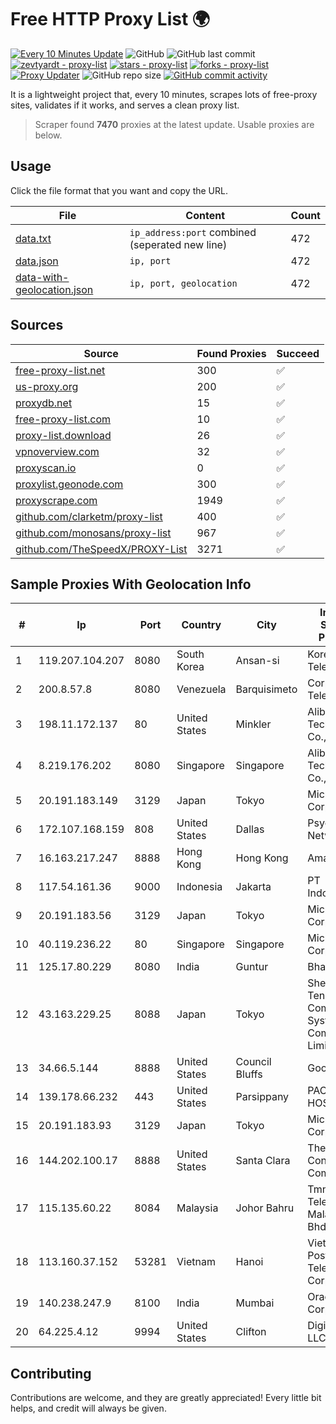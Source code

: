 
# Free HTTP Proxy List 🌍

[![Every 10 Minutes Update](https://github.com/mertguvencli/http-proxy-list/actions/workflows/main.yml/badge.svg?branch=main)](https://github.com/mertguvencli/http-proxy-list/actions/workflows/main.yml)
![GitHub](https://img.shields.io/github/license/mertguvencli/http-proxy-list)
![GitHub last commit](https://img.shields.io/github/last-commit/mertguvencli/http-proxy-list)
[![zevtyardt - proxy-list](https://img.shields.io/static/v1?label=zevtyardt&message=proxy-list&color=blue&logo=github)](https://github.com/zevtyardt/proxy-list "Go to GitHub repo")
[![stars - proxy-list](https://img.shields.io/github/stars/zevtyardt/proxy-list?style=social)](https://github.com/zevtyardt/proxy-list)
[![forks - proxy-list](https://img.shields.io/github/forks/zevtyardt/proxy-list?style=social)](https://github.com/zevtyardt/proxy-list)
[![Proxy Updater](https://github.com/zevtyardt/proxy-list/workflows/Proxy%20Updater/badge.svg)](https://github.com/zevtyardt/proxy-list/actions?query=workflow:"Proxy+Updater")
![GitHub repo size](https://img.shields.io/github/repo-size/zevtyardt/proxy-list)
[![GitHub commit activity](https://img.shields.io/github/commit-activity/m/zevtyardt/proxy-list?logo=commits)](https://github.com/zevtyardt/proxy-list/commits/main)

It is a lightweight project that, every 10 minutes, scrapes lots of free-proxy sites, validates if it works, and serves a clean proxy list.

> Scraper found **7470** proxies at the latest update. Usable proxies are below.

## Usage

Click the file format that you want and copy the URL.

|File|Content|Count|
|----|-------|-----|
|[data.txt](https://raw.githubusercontent.com/mertguvencli/http-proxy-list/main/proxy-list/data.txt)|`ip_address:port` combined (seperated new line)|472|
|[data.json](https://raw.githubusercontent.com/mertguvencli/http-proxy-list/main/proxy-list/data.json)|`ip, port`|472|
|[data-with-geolocation.json](https://raw.githubusercontent.com/mertguvencli/http-proxy-list/main/proxy-list/data-with-geolocation.json)|`ip, port, geolocation`|472|

## Sources

|Source|Found Proxies|Succeed|
|------|-------------|-------|
|[free-proxy-list.net](https://free-proxy-list.net)|300|✅|
|[us-proxy.org](https://www.us-proxy.org)|200|✅|
|[proxydb.net](http://proxydb.net)|15|✅|
|[free-proxy-list.com](https://free-proxy-list.com/?page=&port=&type%5B%5D=http&type%5B%5D=https&up_time=0&search=Search)|10|✅|
|[proxy-list.download](https://www.proxy-list.download/HTTP)|26|✅|
|[vpnoverview.com](https://vpnoverview.com/privacy/anonymous-browsing/free-proxy-servers)|32|✅|
|[proxyscan.io](https://www.proxyscan.io)|0|✅|
|[proxylist.geonode.com](https://proxylist.geonode.com/api/proxy-list?limit=300&page=1&sort_by=lastChecked&sort_type=desc&protocols=http,https)|300|✅|
|[proxyscrape.com](https://api.proxyscrape.com/v2/?request=displayproxies&protocol=http&timeout=10000&country=all&ssl=all&anonymity=all)|1949|✅|
|[github.com/clarketm/proxy-list](https://raw.githubusercontent.com/clarketm/proxy-list/master/proxy-list-raw.txt)|400|✅|
|[github.com/monosans/proxy-list](https://raw.githubusercontent.com/monosans/proxy-list/main/proxies/http.txt)|967|✅|
|[github.com/TheSpeedX/PROXY-List](https://raw.githubusercontent.com/TheSpeedX/PROXY-List/master/http.txt)|3271|✅|


## Sample Proxies With Geolocation Info

|#|Ip|Port|Country|City|Internet Service Provider|
|-|--|----|-------|----|-------------------------|
|1|119.207.104.207|8080|South Korea|Ansan-si|Korea Telecom|
|2|200.8.57.8|8080|Venezuela|Barquisimeto|Corporación Telemic C.A.|
|3|198.11.172.137|80|United States|Minkler|Alibaba (US) Technology Co., Ltd.|
|4|8.219.176.202|8080|Singapore|Singapore|Alibaba (US) Technology Co., Ltd.|
|5|20.191.183.149|3129|Japan|Tokyo|Microsoft Corporation|
|6|172.107.168.159|808|United States|Dallas|Psychz Networks|
|7|16.163.217.247|8888|Hong Kong|Hong Kong|Amazon.com|
|8|117.54.161.36|9000|Indonesia|Jakarta|PT IndoInternet|
|9|20.191.183.56|3129|Japan|Tokyo|Microsoft Corporation|
|10|40.119.236.22|80|Singapore|Singapore|Microsoft Corporation|
|11|125.17.80.229|8080|India|Guntur|Bharti Airtel|
|12|43.163.229.25|8088|Japan|Tokyo|Shenzhen Tencent Computer Systems Company Limited|
|13|34.66.5.144|8888|United States|Council Bluffs|Google LLC|
|14|139.178.66.232|443|United States|Parsippany|PACKET-HOST|
|15|20.191.183.93|3129|Japan|Tokyo|Microsoft Corporation|
|16|144.202.100.17|8888|United States|Santa Clara|The Constant Company|
|17|115.135.60.22|8084|Malaysia|Johor Bahru|Tmnet, Telekom Malaysia Bhd.|
|18|113.160.37.152|53281|Vietnam|Hanoi|VietNam Post and Telecom Corporation|
|19|140.238.247.9|8100|India|Mumbai|Oracle Corporation|
|20|64.225.4.12|9994|United States|Clifton|DigitalOcean, LLC|



## Contributing

Contributions are welcome, and they are greatly appreciated! Every
little bit helps, and credit will always be given.

